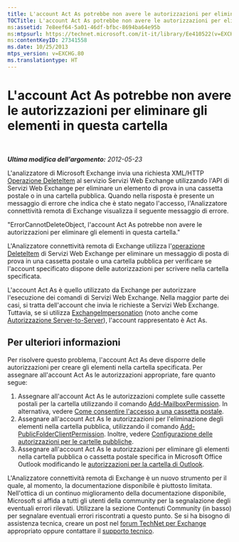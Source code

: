 ```yaml
---
title: L'account Act As potrebbe non avere le autorizzazioni per eliminare gli elementi in questa cartella
TOCTitle: L'account Act As potrebbe non avere le autorizzazioni per eliminare gli elementi in questa cartella
ms:assetid: 7e8eef64-5a01-46df-bfbc-8694ba64e95b
ms:mtpsurl: https://technet.microsoft.com/it-it/library/Ee410522(v=EXCHG.80)
ms:contentKeyID: 27341558
ms.date: 10/25/2013
mtps_version: v=EXCHG.80
ms.translationtype: HT
---
```


# L'account Act As potrebbe non avere le autorizzazioni per eliminare gli elementi in questa cartella

 

***Ultima modifica dell'argomento:** 2012-05-23*

L'analizzatore di Microsoft Exchange invia una richiesta XML/HTTP [Operazione DeleteItem](http://go.microsoft.com/fwlink/?linkid=161962) al servizio Servizi Web Exchange utilizzando l'API di Servizi Web Exchange per eliminare un elemento di prova in una cassetta postale o in una cartella pubblica. Quando nella risposta è presente un messaggio di errore che indica che è stato negato l'accesso, l'Analizzatore connettività remota di Exchange visualizza il seguente messaggio di errore.

"ErrorCannotDeleteObject, l'account Act As potrebbe non avere le autorizzazioni per eliminare gli elementi in questa cartella."

L'Analizzatore connettività remota di Exchange utilizza l'[operazione DeleteItem](http://go.microsoft.com/fwlink/?linkid=161962) di Servizi Web Exchange per eliminare un messaggio di posta di prova in una cassetta postale o una cartella pubblica per verificare se l'account specificato dispone delle autorizzazioni per scrivere nella cartella specificata.

L'account Act As è quello utilizzato da Exchange per autorizzare l'esecuzione dei comandi di Servizi Web Exchange. Nella maggior parte dei casi, si tratta dell'account che invia le richieste a Servizi Web Exchange. Tuttavia, se si utilizza [ExchangeImpersonation](http://go.microsoft.com/fwlink/?linkid=161948) (noto anche come [Autorizzazione Server-to-Server](http://go.microsoft.com/fwlink/?linkid=161951)), l'account rappresentato è Act As.

## Per ulteriori informazioni

Per risolvere questo problema, l'account Act As deve disporre delle autorizzazioni per creare gli elementi nella cartella specificata. Per assegnare all'account Act As le autorizzazioni appropriate, fare quanto segue:

1.  Assegnare all'account Act As le autorizzazioni complete sulle cassette postali per la cartella utilizzando il comando [Add-MailboxPermission](http://go.microsoft.com/fwlink/?linkid=76497). In alternativa, vedere [Come consentire l'accesso a una cassetta postale](http://go.microsoft.com/fwlink/?linkid=76535).  
2.  Assegnare all'account Act As le autorizzazioni per l'eliminazione degli elementi nella cartella pubblica, utilizzando il comando [Add-PublicFolderClientPermission](http://go.microsoft.com/fwlink/?linkid=123666). Inoltre, vedere [Configurazione delle autorizzazioni per le cartelle pubbliche](http://go.microsoft.com/fwlink/?linkid=161967).  
3.  Assegnare all'account Act As le autorizzazioni per eliminare gli elementi nella cartella pubblica o cassetta postale specifica in Microsoft Office Outlook modificando le [autorizzazioni per la cartella di Outlook](http://go.microsoft.com/fwlink/?linkid=86319).  

L'Analizzatore connettività remota di Exchange è un nuovo strumento per il quale, al momento, la documentazione disponibile è piuttosto limitata. Nell'ottica di un continuo miglioramento della documentazione disponibile, Microsoft si affida a tutti gli utenti della community per la segnalazione degli eventuali errori rilevati. Utilizzare la sezione Contenuti Community (in basso) per segnalare eventuali errori riscontrati a questo punto. Se si ha bisogno di assistenza tecnica, creare un post nel [forum TechNet per Exchange](http://go.microsoft.com/fwlink/?linkid=73420) appropriato oppure contattare il [supporto tecnico](http://go.microsoft.com/fwlink/?linkid=8158).

